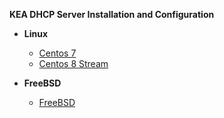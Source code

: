 **KEA DHCP Server Installation and Configuration**

- **Linux**
  - [Centos 7](centos7_installation.md)
  - [Centos 8 Stream](centos8stream_installation.md)

- **FreeBSD**
  - [FreeBSD](freebsd13_installation.md)
